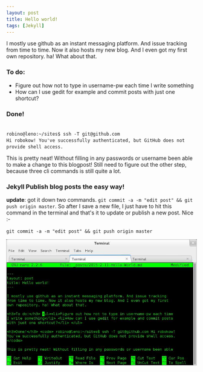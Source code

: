 ```yaml
---
layout: post
title: Hello world!
tags: [Jekyll]
---
```


I mostly use github as an instant messaging platform. And issue tracking from time to time. Now it also hosts my new blog. And I even got my first own repository. ha! What about that.

<h3>To do:</h3>
<ul><li>Figure out how not to type in username-pw each time I write something</li>
<li>How can I use gedit for example and commit posts with just one shortcut?</li>
</ul>

<h3>Done!</h3>
<code>
robino@leno:~/sites$ ssh -T git@github.com
Hi robokow! You've successfully authenticated, but GitHub does not provide shell access.
</code>

This is pretty neat! Without filling in any passwords or username been able to make a change to this blogpost! Still need to figure out the other step, because three cli commands is still quite a lot.

<h3>Jekyll Publish blog posts the easy way!</h3>
<strong>update</strong>: got it down two commands. <code>git commit -a -m "edit post" && git push origin master</code>. So after I save a new file, I just have to hit this command in the terminal and that's it to update or publish a new post. Nice :-

<code>git commit -a -m "edit post" && git push origin master
</code>

<img src="/images/editing-from-terminal.jpg">
